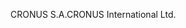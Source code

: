 <span data-ttu-id="169fa-101">CRONUS S.A.</span><span class="sxs-lookup"><span data-stu-id="169fa-101">CRONUS International Ltd.</span></span>
